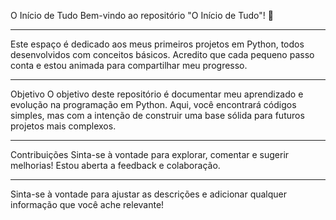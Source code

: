 O Início de Tudo
Bem-vindo ao repositório "O Início de Tudo"! 🎉

---------------------------------------------------------

Este espaço é dedicado aos meus primeiros projetos em Python, todos desenvolvidos com conceitos básicos. Acredito que cada pequeno passo conta e estou animada para compartilhar meu progresso.

---------------------------------------------------------

Objetivo
O objetivo deste repositório é documentar meu aprendizado e evolução na programação em Python. Aqui, você encontrará códigos simples, mas com a intenção de construir uma base sólida para futuros projetos mais complexos.

-----------------------------------------------------------

Contribuições
Sinta-se à vontade para explorar, comentar e sugerir melhorias! Estou aberta a feedback e colaboração.

-----------------------------------------------------------

Sinta-se à vontade para ajustar as descrições e adicionar qualquer informação que você ache relevante!
